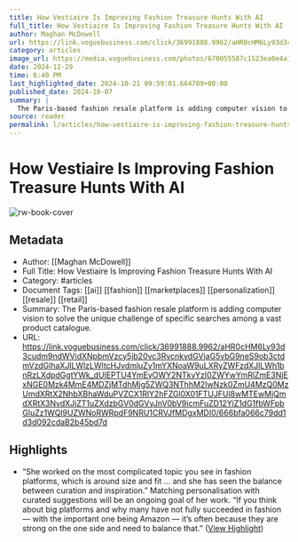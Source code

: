```yaml
---
title: How Vestiaire Is Improving Fashion Treasure Hunts With AI
full_title: How Vestiaire Is Improving Fashion Treasure Hunts With AI
author: Maghan McDowell
url: https://link.voguebusiness.com/click/36991888.9962/aHR0cHM6Ly93d3cudm9ndWVidXNpbmVzcy5jb20vc3RvcnkvdGVjaG5vbG9neS9ob3ctdmVzdGlhaXJlLWlzLWltcHJvdmluZy1mYXNoaW9uLXRyZWFzdXJlLWh1bnRzLXdpdGgtYWk_dUlEPTU4YmEyOWY2NTkyYzI0ZWYwYmRlZmE3NjExNGE0Mzk4MmE4MDZjMTdhMjg5ZWQ3NThhM2IwNzk0ZmU4MzQ0MzUmdXRtX2NhbXBhaWduPVZCX1RlY2hFZGl0X01FTUJFUl8wMTEwMjQmdXRtX3NvdXJjZT1uZXdzbGV0dGVyJnV0bV9icmFuZD12YiZ1dG1fbWFpbGluZz1WQl9UZWNoRWRpdF9NRU1CRVJfMDgxMDI0/666bfa066c79dd1d3d092cdaB2b45bd7d
category: articles
image_url: https://media.voguebusiness.com/photos/670055587c1523ea0e4a165f/16:9/w_1280,c_limit/VEST-VOGUEBUS-141024-SOCIALNEWSLETTER.jpg
date: 2024-12-29
time: 6:40 PM
last_highlighted_date: 2024-10-21 09:59:01.664709+00:00
published_date: 2024-10-07
summary: |
  The Paris-based fashion resale platform is adding computer vision to solve the unique challenge of specific searches among a vast product catalogue.
source: reader
permalink: l/articles/how-vestiaire-is-improving-fashion-treasure-hunts-with-ai
---
```

# How Vestiaire Is Improving Fashion Treasure Hunts With AI

![rw-book-cover](https://media.voguebusiness.com/photos/670055587c1523ea0e4a165f/16:9/w_1280,c_limit/VEST-VOGUEBUS-141024-SOCIALNEWSLETTER.jpg)

## Metadata
- Author: [[Maghan McDowell]]
- Full Title: How Vestiaire Is Improving Fashion Treasure Hunts With AI
- Category: #articles
- Document Tags: [[ai]] [[fashion]] [[marketplaces]] [[personalization]] [[resale]] [[retail]] 
- Summary: The Paris-based fashion resale platform is adding computer vision to solve the unique challenge of specific searches among a vast product catalogue.
- URL: https://link.voguebusiness.com/click/36991888.9962/aHR0cHM6Ly93d3cudm9ndWVidXNpbmVzcy5jb20vc3RvcnkvdGVjaG5vbG9neS9ob3ctdmVzdGlhaXJlLWlzLWltcHJvdmluZy1mYXNoaW9uLXRyZWFzdXJlLWh1bnRzLXdpdGgtYWk_dUlEPTU4YmEyOWY2NTkyYzI0ZWYwYmRlZmE3NjExNGE0Mzk4MmE4MDZjMTdhMjg5ZWQ3NThhM2IwNzk0ZmU4MzQ0MzUmdXRtX2NhbXBhaWduPVZCX1RlY2hFZGl0X01FTUJFUl8wMTEwMjQmdXRtX3NvdXJjZT1uZXdzbGV0dGVyJnV0bV9icmFuZD12YiZ1dG1fbWFpbGluZz1WQl9UZWNoRWRpdF9NRU1CRVJfMDgxMDI0/666bfa066c79dd1d3d092cdaB2b45bd7d

## Highlights
- “She worked on the most complicated topic you see in fashion platforms, which is around size and fit … and she has seen the balance between curation and inspiration.” Matching personalisation with curated suggestions will be an ongoing goal of her work. “If you think about big platforms and why many have not fully succeeded in fashion — with the important one being Amazon — it’s often because they are strong on the one side and need to balance that.” ([View Highlight](https://read.readwise.io/read/01jaq864k6q0vnn6y82axmgwsd))


